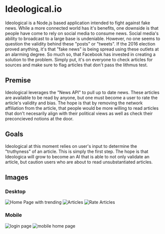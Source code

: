 # Ideological.io
Ideological is a Node.js based application intended to fight against fake news. While a more connected world has it's benefits, one downside is that people have come to rely on social media to consume news. Social media's ability to broadcast to a large base is undeniable. However, no one seems to question the validity behind these "posts" or "tweets". If the 2016 election proved anything, it's that "fake news" is being spread using these outlets at an alarming degree. So much so, that Facebook has invested in creating a solution to the problem. Simply put, it's on everyone to check articles for sources and make sure to flag articles that don't pass the lithmus test.

## Premise
Ideological leverages the "News API" to pull up to date news. These articles are available to be read by anyone, but one must become a user to rate the article's validity and bias. The hope is that by removing the network affiliation from the article, that people would be more willing to read articles that don't necesarily align with their political views as well as check their preconcieved notions at the door. 

## Goals
Ideological at this moment relies on user's input to determine the "truthyness" of an article. This is simply the first step. The hope is that Ideologica will grow to become an AI that is able to not only validate an article, but caution users who are about to read unsubstantiated articles.

## Images

### Desktop
![Home Page with trending](https://github.com/kshrujan/Ideological/blob/master/images/ideological_1.PNG)
![Articles](https://github.com/kshrujan/Ideological/blob/master/images/ideological_2.PNG)
![Rate Articles](https://github.com/kshrujan/Ideological/blob/master/images/ideological_3.PNG)

### Mobile
![login page](https://github.com/kshrujan/Ideological/blob/master/images/ideological_mobile_1.PNG)
![mobile home page](https://github.com/kshrujan/Ideological/blob/master/images/ideological_mobile_2.PNG)
